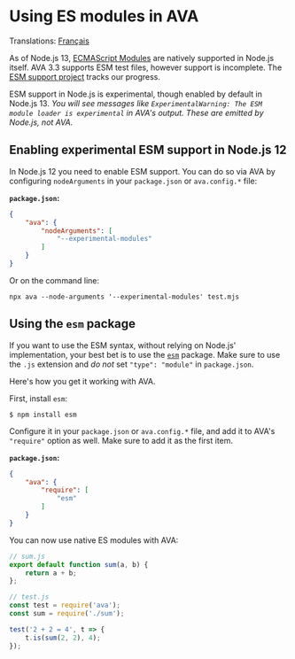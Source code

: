 # Using ES modules in AVA

Translations: [Français](https://github.com/avajs/ava-docs/blob/master/fr_FR/docs/recipes/es-modules.md)

As of Node.js 13, [ECMAScript Modules](https://nodejs.org/docs/latest/api/esm.html#esm_introduction) are natively supported in Node.js itself. AVA 3.3 supports ESM test files, however support is incomplete. The [ESM support project](https://github.com/orgs/avajs/projects/2) tracks our progress.

ESM support in Node.js is experimental, though enabled by default in Node.js 13. *You will see messages like `ExperimentalWarning: The ESM module loader is experimental` in AVA's output. These are emitted by Node.js, not AVA.*

## Enabling experimental ESM support in Node.js 12

In Node.js 12 you need to enable ESM support. You can do so via AVA by configuring `nodeArguments` in your `package.json` or `ava.config.*` file:

**`package.json`:**

```json
{
	"ava": {
		"nodeArguments": [
			"--experimental-modules"
		]
	}
}
```

Or on the command line:

```console
npx ava --node-arguments '--experimental-modules' test.mjs
```

## Using the `esm` package

If you want to use the ESM syntax, without relying on Node.js' implementation, your best bet is to use the [`esm`](https://github.com/standard-things/esm) package. Make sure to use the `.js` extension and *do not* set `"type": "module"` in `package.json`.

Here's how you get it working with AVA.

First, install `esm`:

```
$ npm install esm
```

Configure it in your `package.json` or `ava.config.*` file, and add it to AVA's `"require"` option as well. Make sure to add it as the first item.

**`package.json`:**

```json
{
	"ava": {
		"require": [
			"esm"
		]
	}
}
```

You can now use native ES modules with AVA:

```js
// sum.js
export default function sum(a, b) {
	return a + b;
};
```

```js
// test.js
const test = require('ava');
const sum = require('./sum');

test('2 + 2 = 4', t => {
	t.is(sum(2, 2), 4);
});
```
